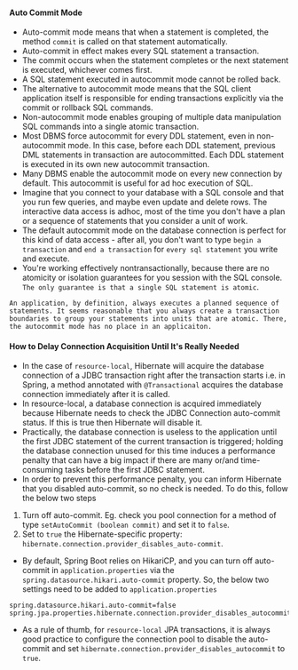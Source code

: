 #### Auto Commit Mode
- Auto-commit mode means that when a statement is completed, the method `commit` is called on that statement automatically. 
- Auto-commit in effect makes every SQL statement a transaction.
- The commit occurs when the statement completes or the next statement is executed, whichever comes first.
- A SQL statement executed in autocommit mode cannot be rolled back.
- The alternative to autocommit mode means that the SQL client application itself is responsible for ending transactions explicitly via the commit or rollback SQL commands.
- Non-autocommit mode enables grouping of multiple data manipulation SQL commands into a single atomic transaction.
- Most DBMS force autocommit for every DDL statement, even in non-autocommit mode. In this case, before each DDL statement, previous DML statements in transaction are autocommitted. Each DDL statement is executed in its own new autocommit transaction.
- Many DBMS enable the autocommit mode on every new connection by default. This autocommit is useful for ad hoc execution of SQL.
- Imagine that you connect to your database with a SQL console and that you run few queries, and maybe even update and delete rows. The interactive data access is adhoc, most of the time you don't have a plan or a sequence of statements that you consider a unit of work.
- The default autocommit mode on the database connection is perfect for this kind of data access - after all, you don't want to type `begin a transaction` and `end a transaction` for `every sql statement` you write and execute.
- You're working effectively nontransactionally, because there are no atomicity or isolation guarantees for you session with the SQL console. `The only guarantee is that a single SQL statement is atomic`.

 ```An application, by definition, always executes a planned sequence of statements. It seems reasonable that you always create a transaction boundaries to group your statements into units that are atomic. There, the autocommit mode has no place in an applicaiton.``` 

#### How to Delay Connection Acquisition Until It's Really Needed

- In the case of `resource-local`, Hibernate will acquire the database connection of a JDBC transaction right after the transaction starts i.e. in Spring, a method annotated with `@Transactional` acquires the database connection immediately after it is called.
- In resource-local, a database connection is acquired immediately because Hibernate needs to check the JDBC Connection auto-commit status. If this is true then Hibernate will disable it.
- Practically, the database connection is useless to the application until the first JDBC statement of the current transaction is triggered; holding the database connection unused for this time induces a performance penalty that can have a big impact if there are many or/and time-consuming tasks before the first JDBC statement.
- In order to prevent this performance penalty, you can inform Hibernate that you disabled auto-commit, so no check is needed. To do this, follow the below two steps
1. Turn off auto-commit. Eg. check you pool connection for a method of type `setAutoCommit (boolean commit)` and set it to `false`.
2. Set to `true` the Hibernate-specific property: `hibernate.connection.provider_disables_auto-commit`.
- By default, Spring Boot relies on HikariCP, and you can turn off auto-commit in `application.properties` via the `spring.datasource.hikari.auto-commit` property. So, the below two settings need to be added to `application.properties`
```
spring.datasource.hikari.auto-commit=false
spring.jpa.properties.hibernate.connection.provider_disables_autocommit=true
```
- As a rule of thumb, for `resource-local` JPA transactions, it is always good practice to configure the connection pool to disable the auto-commit and set `hibernate.connection.provider_disables_autocommit` to `true`. 
